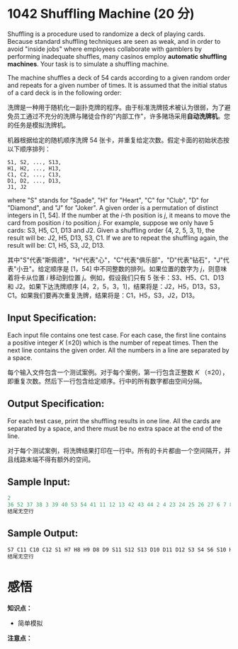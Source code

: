# 1042 Shuffling Machine (20 分)

Shuffling is a procedure used to randomize a deck of playing cards. Because standard shuffling techniques are seen as weak, and in order to avoid "inside jobs" where employees collaborate with gamblers by performing inadequate shuffles, many casinos employ **automatic shuffling machines**. Your task is to simulate a shuffling machine.

The machine shuffles a deck of 54 cards according to a given random order and repeats for a given number of times. It is assumed that the initial status of a card deck is in the following order:

洗牌是一种用于随机化一副扑克牌的程序。由于标准洗牌技术被认为很弱，为了避免员工通过不充分的洗牌与赌徒合作的"内部工作"，许多赌场采用**自动洗牌机**。您的任务是模拟洗牌机。

机器根据给定的随机顺序洗牌 54 张卡，并重复给定次数。假定卡面的初始状态按以下顺序排列：

```
S1, S2, ..., S13, 
H1, H2, ..., H13, 
C1, C2, ..., C13, 
D1, D2, ..., D13, 
J1, J2
```

where "S" stands for "Spade", "H" for "Heart", "C" for "Club", "D" for "Diamond", and "J" for "Joker". A given order is a permutation of distinct integers in [1, 54]. If the number at the *i*-th position is *j*, it means to move the card from position *i* to position *j*. For example, suppose we only have 5 cards: S3, H5, C1, D13 and J2. Given a shuffling order {4, 2, 5, 3, 1}, the result will be: J2, H5, D13, S3, C1. If we are to repeat the shuffling again, the result will be: C1, H5, S3, J2, D13.

其中"S"代表"斯佩德"，"H"代表"心"，"C"代表"俱乐部"，"D"代表"钻石"，"J"代表"小丑"。给定顺序是 [1，54] 中不同整数的排列。如果位置的数字为 *j*，则意味着将卡从位置 *i* 移动到位置 *j*。例如，假设我们只有 5 张卡：S3、H5、C1、D13 和 J2。如果下达洗牌顺序 [4，2，5，3，1]，结果将是：J2，H5，D13，S3，C1。如果我们要再次重复洗牌，结果将是：C1，H5，S3，J2，D13。

## Input Specification:

Each input file contains one test case. For each case, the first line contains a positive integer *K* (≤20) which is the number of repeat times. Then the next line contains the given order. All the numbers in a line are separated by a space.

每个输入文件包含一个测试案例。对于每个案例，第一行包含正整数 *K* （≤20），即重复次数。然后下一行包含给定顺序。行中的所有数字都由空间分隔。

## Output Specification:

For each test case, print the shuffling results in one line. All the cards are separated by a space, and there must be no extra space at the end of the line.

对于每个测试案例，将洗牌结果打印在一行中。所有的卡片都由一个空间隔开，并且线路末端不得有额外的空间。

## Sample Input:

```cpp
2
36 52 37 38 3 39 40 53 54 41 11 12 13 42 43 44 2 4 23 24 25 26 27 6 7 8 48 49 50 51 9 10 14 15 16 5 17 18 19 1 20 21 22 28 29 30 31 32 33 34 35 45 46 47
结尾无空行
```

## Sample Output:

```cpp
S7 C11 C10 C12 S1 H7 H8 H9 D8 D9 S11 S12 S13 D10 D11 D12 S3 S4 S6 S10 H1 H2 C13 D2 D3 D4 H6 H3 D13 J1 J2 C1 C2 C3 C4 D1 S5 H5 H11 H12 C6 C7 C8 C9 S2 S8 S9 H10 D5 D6 D7 H4 H13 C5
结尾无空行
```

# 感悟

**知识点：**

- 简单模拟

**注意点：**